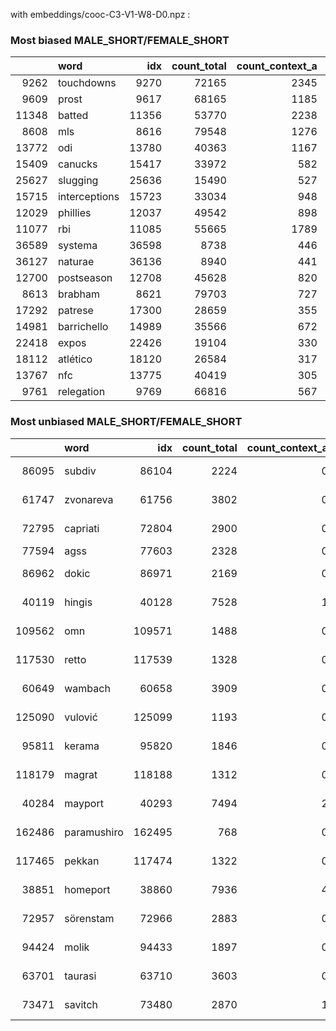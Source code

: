 with embeddings/cooc-C3-V1-W8-D0.npz :
 
### Most biased MALE_SHORT/FEMALE_SHORT 
 |       | word          |   idx |   count_total |   count_context_a |   count_context_b |      pmi_a |      pmi_b |   diff_pmi |   count_notcontext_a |   count_notcontext_b |   log_oddsratio |   lower |   upper |      pvalue |   odds_ratio |
|------:|:--------------|------:|--------------:|------------------:|------------------:|-----------:|-----------:|-----------:|---------------------:|---------------------:|----------------:|--------:|--------:|------------:|-------------:|
|  9262 | touchdowns    |  9270 |         72165 |              2345 |                 0 |  1.209     | -inf       |  inf       |          7.73539e+07 |          1.92978e+07 |         7.06479 | 4.29268 | 9.83689 | 5.88276e-07 |     1170.03  |
|  9609 | prost         |  9617 |         68165 |              1185 |                 0 |  0.583486  | -inf       |  inf       |          7.73551e+07 |          1.92978e+07 |         6.38223 | 3.60984 | 9.15462 | 6.42294e-06 |      591.245 |
| 11348 | batted        | 11356 |         53770 |              2238 |                 1 |  1.45654   |   -4.86837 |    6.32491 |          7.7354e+07  |          1.92978e+07 |         6.32494 | 4.36453 | 8.28534 | 2.55665e-10 |      558.322 |
|  8608 | mls           |  8616 |         79548 |              1276 |                 1 |  0.503044  |   -5.26001 |    5.76306 |          7.7355e+07  |          1.92978e+07 |         5.76307 | 3.80234 | 7.7238  | 8.3709e-09  |      318.325 |
| 13772 | odi           | 13780 |         40363 |              1167 |                 1 |  1.0922    |   -4.58156 |    5.67376 |          7.73551e+07 |          1.92978e+07 |         5.67378 | 3.71297 | 7.63458 | 1.41679e-08 |      291.132 |
| 15409 | canucks       | 15417 |         33972 |               582 |                 0 |  0.568853  | -inf       |  inf       |          7.73557e+07 |          1.92978e+07 |         5.67119 | 2.8982  | 8.44419 | 6.11266e-05 |      290.381 |
| 25627 | slugging      | 25636 |         15490 |               527 |                 0 |  1.25492   | -inf       |  inf       |          7.73558e+07 |          1.92978e+07 |         5.57192 | 2.7988  | 8.34505 | 8.2137e-05  |      262.94  |
| 15715 | interceptions | 15723 |         33034 |               948 |                 1 |  1.08474   |   -4.38119 |    5.46592 |          7.73553e+07 |          1.92978e+07 |         5.46594 | 3.50494 | 7.42693 | 4.68008e-08 |      236.497 |
| 12029 | phillies      | 12037 |         49542 |               898 |                 1 |  0.625268  |   -4.78647 |    5.41174 |          7.73554e+07 |          1.92978e+07 |         5.41175 | 3.4507  | 7.37281 | 6.34695e-08 |      224.024 |
| 11077 | rbi           | 11085 |         55665 |              1789 |                 2 |  1.19798   |   -4.20986 |    5.40783 |          7.73545e+07 |          1.92978e+07 |         5.40786 | 4.02118 | 6.79454 | 2.11241e-14 |      223.153 |
| 36589 | systema       | 36598 |          8738 |               446 |                 0 |  1.66056   | -inf       |  inf       |          7.73558e+07 |          1.92978e+07 |         5.40504 | 2.63168 | 8.1784  | 0.000133559 |      222.525 |
| 36127 | naturae       | 36136 |          8940 |               441 |                 0 |  1.62643   | -inf       |  inf       |          7.73558e+07 |          1.92978e+07 |         5.39377 | 2.62039 | 8.16715 | 0.000137953 |      220.031 |
| 12700 | postseason    | 12708 |         45628 |               820 |                 1 |  0.616702  |   -4.70417 |    5.32087 |          7.73555e+07 |          1.92978e+07 |         5.32088 | 3.35973 | 7.28204 | 1.0512e-07  |      204.565 |
|  8613 | brabham       |  8621 |         79703 |               727 |                 1 | -0.0614617 |   -5.26196 |    5.2005  |          7.73556e+07 |          1.92978e+07 |         5.20051 | 3.23919 | 7.16182 | 2.02604e-07 |      181.364 |
| 17292 | patrese       | 17300 |         28659 |               355 |                 0 |  0.244569  | -inf       |  inf       |          7.73559e+07 |          1.92978e+07 |         5.17684 | 2.40308 | 7.9506  | 0.000254188 |      177.122 |
| 14981 | barrichello   | 14989 |         35566 |               672 |                 1 |  0.666787  |   -4.45504 |    5.12183 |          7.73556e+07 |          1.92978e+07 |         5.12184 | 3.16041 | 7.08326 | 3.08744e-07 |      167.643 |
| 22418 | expos         | 22426 |         19104 |               330 |                 0 |  0.577114  | -inf       |  inf       |          7.7356e+07  |          1.92978e+07 |         5.10381 | 2.32991 | 7.87772 | 0.000310701 |      164.649 |
| 18112 | atlético      | 18120 |         26584 |               317 |                 0 |  0.206511  | -inf       |  inf       |          7.7356e+07  |          1.92978e+07 |         5.06362 | 2.28963 | 7.83762 | 0.000346629 |      158.162 |
| 13767 | nfc           | 13775 |         40419 |               305 |                 0 | -0.251069  | -inf       |  inf       |          7.7356e+07  |          1.92978e+07 |         5.02503 | 2.25095 | 7.79911 | 0.000384755 |      152.175 |
|  9761 | relegation    |  9769 |         66816 |               567 |                 1 | -0.133664  |   -5.08559 |    4.95193 |          7.73557e+07 |          1.92978e+07 |         4.95194 | 2.99024 | 6.91363 | 7.51437e-07 |      141.449 | 
### Most unbiased MALE_SHORT/FEMALE_SHORT 
 |        | word        |    idx |   count_total |   count_context_a |   count_context_b |      pmi_a |   pmi_b |   diff_pmi |   count_notcontext_a |   count_notcontext_b |   log_oddsratio |    lower |    upper |      pvalue |   odds_ratio |
|-------:|:------------|-------:|--------------:|------------------:|------------------:|-----------:|--------:|-----------:|---------------------:|---------------------:|----------------:|---------:|---------:|------------:|-------------:|
|  86095 | subdiv      |  86104 |          2224 |                 0 |                96 | -inf       | 2.88139 | -inf       |          7.73563e+07 |          1.92977e+07 |        -6.64593 | -9.42495 | -3.86691 | 2.76979e-06 |   0.0012993  |
|  61747 | zvonareva   |  61756 |          3802 |                 0 |                93 | -inf       | 2.31342 | -inf       |          7.73563e+07 |          1.92977e+07 |        -6.61418 | -9.39343 | -3.83493 | 3.09503e-06 |   0.00134121 |
|  72795 | capriati    |  72804 |          2900 |                 0 |                84 | -inf       | 2.48246 | -inf       |          7.73563e+07 |          1.92977e+07 |        -6.5124  | -9.29244 | -3.73235 | 4.40458e-06 |   0.00148491 |
|  77594 | agss        |  77603 |          2328 |                 0 |                76 | -inf       | 2.60207 | -inf       |          7.73563e+07 |          1.92977e+07 |        -6.41231 | -9.19323 | -3.6314  | 6.203e-06   |   0.00164122 |
|  86962 | dokic       |  86971 |          2169 |                 0 |                71 | -inf       | 2.60476 | -inf       |          7.73563e+07 |          1.92977e+07 |        -6.34426 | -9.12581 | -3.56271 | 7.80892e-06 |   0.0017568  |
|  40119 | hingis      |  40128 |          7528 |                 1 |               129 |   -4.29071 | 1.95753 |   -6.24824 |          7.73563e+07 |          1.92977e+07 |        -6.24825 | -8.2158  | -4.2807  | 4.84109e-10 |   0.00193384 |
| 109562 | omn         | 109571 |          1488 |                 0 |                64 | -inf       | 2.8778  | -inf       |          7.73563e+07 |          1.92977e+07 |        -6.24046 | -9.02308 | -3.45785 | 1.10499e-05 |   0.00194895 |
| 117530 | retto       | 117539 |          1328 |                 0 |                59 | -inf       | 2.91021 | -inf       |          7.73563e+07 |          1.92978e+07 |        -6.15912 | -8.94265 | -3.37559 | 1.44561e-05 |   0.00211412 |
|  60649 | wambach     |  60658 |          3909 |                 0 |                58 | -inf       | 1.81351 | -inf       |          7.73563e+07 |          1.92978e+07 |        -6.14202 | -8.92575 | -3.35829 | 1.52901e-05 |   0.00215057 |
| 125090 | vulović     | 125099 |          1193 |                 0 |                58 | -inf       | 3.00032 | -inf       |          7.73563e+07 |          1.92978e+07 |        -6.14202 | -8.92575 | -3.35829 | 1.52901e-05 |   0.00215057 |
|  95811 | kerama      |  95820 |          1846 |                 0 |                54 | -inf       | 2.49231 | -inf       |          7.73563e+07 |          1.92978e+07 |        -6.07056 | -8.85517 | -3.28595 | 1.93033e-05 |   0.00230987 |
| 118179 | magrat      | 118188 |          1312 |                 0 |                47 | -inf       | 2.69494 | -inf       |          7.73563e+07 |          1.92978e+07 |        -5.93173 | -8.71824 | -3.14522 | 3.01632e-05 |   0.00265389 |
|  40284 | mayport     |  40293 |          7494 |                 2 |               184 |   -3.59304 | 2.31718 |   -5.91022 |          7.73563e+07 |          1.92976e+07 |        -5.91023 | -7.30364 | -4.51681 | 9.31036e-17 |   0.00271157 |
| 162486 | paramushiro | 162495 |           768 |                 0 |                46 | -inf       | 3.20896 | -inf       |          7.73563e+07 |          1.92978e+07 |        -5.91022 | -8.69705 | -3.12339 | 3.22979e-05 |   0.00271159 |
| 117465 | pekkan      | 117474 |          1322 |                 0 |                45 | -inf       | 2.64387 | -inf       |          7.73563e+07 |          1.92978e+07 |        -5.88824 | -8.67541 | -3.10108 | 3.46284e-05 |   0.00277184 |
|  38851 | homeport    |  38860 |          7936 |                 4 |               354 |   -2.9572  | 2.91424 |   -5.87143 |          7.73563e+07 |          1.92975e+07 |        -5.87145 | -6.85695 | -4.88595 | 1.66866e-31 |   0.00281878 |
|  72957 | sörenstam   |  72966 |          2883 |                 0 |                43 | -inf       | 1.81872 | -inf       |          7.73563e+07 |          1.92978e+07 |        -5.84278 | -8.63066 | -3.0549  | 3.99694e-05 |   0.00290077 |
|  94424 | molik       |  94433 |          1897 |                 0 |                42 | -inf       | 2.21375 | -inf       |          7.73563e+07 |          1.92978e+07 |        -5.81925 | -8.60751 | -3.03099 | 4.30344e-05 |   0.00296983 |
|  63701 | taurasi     |  63710 |          3603 |                 0 |                40 | -inf       | 1.52346 | -inf       |          7.73563e+07 |          1.92978e+07 |        -5.77046 | -8.55954 | -2.98138 | 5.01203e-05 |   0.00311833 |
|  73471 | savitch     |  73480 |          2870 |                 1 |                79 |   -3.32639 | 2.43149 |   -5.75788 |          7.73563e+07 |          1.92977e+07 |        -5.75788 | -7.73021 | -3.78555 | 1.05412e-08 |   0.00315779 |
